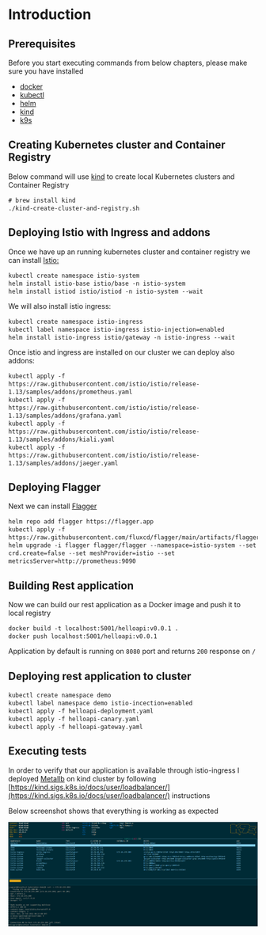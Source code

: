 # Introduction

## Prerequisites

Before you start executing commands from below chapters, please make sure you have installed
 - [docker](https://docs.docker.com/get-docker/)
 - [kubectl](https://kubernetes.io/docs/tasks/tools/)
 - [helm](https://helm.sh/docs/intro/install/)
 - [kind](https://kind.sigs.k8s.io/docs/user/quick-start/)
 - [k9s](https://k9scli.io/topics/install/)

## Creating Kubernetes cluster and Container Registry

Below command will use [kind](https://kind.sigs.k8s.io/docs/user/quick-start/) to create local Kubernetes clusters and Container Registry
```
# brew install kind
./kind-create-cluster-and-registry.sh
```

## Deploying Istio with Ingress and addons
Once we have up an running kubernetes cluster and container registry we can install [Istio:](https://istio.io/)

```
kubectl create namespace istio-system
helm install istio-base istio/base -n istio-system
helm install istiod istio/istiod -n istio-system --wait
```
 
We will also install istio ingress:
```
kubectl create namespace istio-ingress
kubectl label namespace istio-ingress istio-injection=enabled
helm install istio-ingress istio/gateway -n istio-ingress --wait
```

Once istio and ingress are installed on our cluster we can deploy also addons:

```
kubectl apply -f https://raw.githubusercontent.com/istio/istio/release-1.13/samples/addons/prometheus.yaml
kubectl apply -f https://raw.githubusercontent.com/istio/istio/release-1.13/samples/addons/grafana.yaml
kubectl apply -f https://raw.githubusercontent.com/istio/istio/release-1.13/samples/addons/kiali.yaml
kubectl apply -f https://raw.githubusercontent.com/istio/istio/release-1.13/samples/addons/jaeger.yaml
```

## Deploying Flagger

Next we can install [Flagger](https://flagger.app/)

```
helm repo add flagger https://flagger.app
kubectl apply -f https://raw.githubusercontent.com/fluxcd/flagger/main/artifacts/flagger/crd.yaml
helm upgrade -i flagger flagger/flagger --namespace=istio-system --set crd.create=false --set meshProvider=istio --set metricsServer=http://prometheus:9090
```

## Building Rest application

Now we can build our rest application as a Docker image and push it to local registry
```
docker build -t localhost:5001/helloapi:v0.0.1 .
docker push localhost:5001/helloapi:v0.0.1
```

Application by default is running on `8080` port and returns `200` response on `/`


## Deploying rest application to cluster

```
kubectl create namespace demo
kubectl label namespace demo istio-incection=enabled
kubectl apply -f helloapi-deployment.yaml
kubectl apply -f helloapi-canary.yaml
kubectl apply -f helloapi-gateway.yaml
```

## Executing tests

In order to verify that our application is available through istio-ingress I deployed [Metallb](https://metallb.universe.tf/) on kind cluster by following [https://kind.sigs.k8s.io/docs/user/loadbalancer/](https://kind.sigs.k8s.io/docs/user/loadbalancer/) instructions

Below screenshot shows that everything is working as expected

![hellorest-demo.png](docs/hellorest-demo.png)